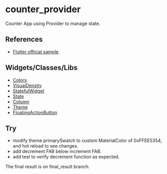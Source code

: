 # counter_provider

Counter App using Provider to manage state.

## References

 - [Flutter official sample](https://github.com/flutter/samples/tree/master/provider_counter).

## Widgets/Classes/Libs

 - [Colors](https://api.flutter.dev/flutter/material/Colors-class.html)
 - [VisualDensity](https://api.flutter.dev/flutter/material/VisualDensity-class.html)
 - [StatefulWidget](https://api.flutter.dev/flutter/widgets/StatefulWidget-class.html)
 - [State](https://api.flutter.dev/flutter/widgets/State-class.html)
 - [Column](https://api.flutter.dev/flutter/widgets/Column-class.html)
 - [Theme](https://api.flutter.dev/flutter/material/Theme-class.html)
 - [FloatingActionButton](https://api.flutter.dev/flutter/material/FloatingActionButton-class.html)

## Try

 - modify theme primarySwatch to custom MaterialColor of 0xFFEE5354, and hot reload to see changes.
 - add decrement FAB below increment FAB.
 - add test to verify decrement function as expected.


 The final result is on final_result branch.